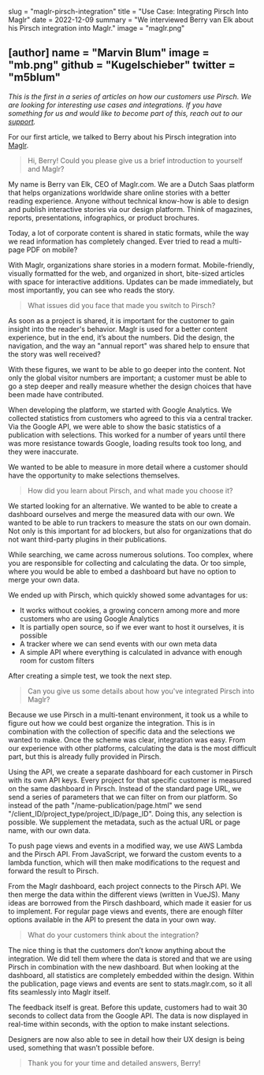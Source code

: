 slug = "maglr-pirsch-integration"
title = "Use Case: Integrating Pirsch Into Maglr"
date = 2022-12-09
summary = "We interviewed Berry van Elk about his Pirsch integration into Maglr."
image = "maglr.png"

[author]
name = "Marvin Blum"
image = "mb.png"
github = "Kugelschieber"
twitter = "m5blum"
---

*This is the first in a series of articles on how our customers use Pirsch. We are looking for interesting use cases and integrations. If you have something for us and would like to become part of this, reach out to our [support](mailto:support@pirsch.io).*

For our first article, we talked to Berry about his Pirsch integration into [Maglr](https://www.maglr.com/en).

> Hi, Berry! Could you please give us a brief introduction to yourself and Maglr?

My name is Berry van Elk, CEO of Maglr.com. We are a Dutch Saas platform that helps organizations worldwide share online stories with a better reading experience. Anyone without technical know-how is able to design and publish interactive stories via our design platform. Think of magazines, reports, presentations, infographics, or product brochures.

Today, a lot of corporate content is shared in static formats, while the way we read information has completely changed. Ever tried to read a multi-page PDF on mobile?

With Maglr, organizations share stories in a modern format. Mobile-friendly, visually formatted for the web, and organized in short, bite-sized articles with space for interactive additions. Updates can be made immediately, but most importantly, you can see who reads the story.

> What issues did you face that made you switch to Pirsch?

As soon as a project is shared, it is important for the customer to gain insight into the reader's behavior. Maglr is used for a better content experience, but in the end, it’s about the numbers. Did the design, the navigation, and the way an "annual report" was shared help to ensure that the story was well received?

With these figures, we want to be able to go deeper into the content. Not only the global visitor numbers are important; a customer must be able to go a step deeper and really measure whether the design choices that have been made have contributed.

When developing the platform, we started with Google Analytics. We collected statistics from customers who agreed to this via a central tracker. Via the Google API, we were able to show the basic statistics of a publication with selections. This worked for a number of years until there was more resistance towards Google, loading results took too long, and they were inaccurate.

We wanted to be able to measure in more detail where a customer should have the opportunity to make selections themselves.

> How did you learn about Pirsch, and what made you choose it?

We started looking for an alternative. We wanted to be able to create a dashboard ourselves and merge the measured data with our own. We wanted to be able to run trackers to measure the stats on our own domain. Not only is this important for ad blockers, but also for organizations that do not want third-party plugins in their publications.

While searching, we came across numerous solutions. Too complex, where you are responsible for collecting and calculating the data. Or too simple, where you would be able to embed a dashboard but have no option to merge your own data.

We ended up with Pirsch, which quickly showed some advantages for us:

* It works without cookies, a growing concern among more and more customers who are using Google Analytics
* It is partially open source, so if we ever want to host it ourselves, it is possible
* A tracker where we can send events with our own meta data
* A simple API where everything is calculated in advance with enough room for custom filters

After creating a simple test, we took the next step.

> Can you give us some details about how you've integrated Pirsch into Maglr?

Because we use Pirsch in a multi-tenant environment, it took us a while to figure out how we could best organize the integration. This is in combination with the collection of specific data and the selections we wanted to make. Once the scheme was clear, integration was easy. From our experience with other platforms, calculating the data is the most difficult part, but this is already fully provided in Pirsch.

Using the API, we create a separate dashboard for each customer in Pirsch with its own API keys. Every project for that specific customer is measured on the same dashboard in Pirsch. Instead of the standard page URL, we send a series of parameters that we can filter on from our platform. So instead of the path "/name-publication/page.html" we send "/client_ID/project_type/project_ID/page_ID". Doing this, any selection is possible. We supplement the metadata, such as the actual URL or page name, with our own data.

To push page views and events in a modified way, we use AWS Lambda and the Pirsch API. From JavaScript, we forward the custom events to a lambda function, which will then make modifications to the request and forward the result to Pirsch.

From the Maglr dashboard, each project connects to the Pirsch API. We then merge the data within the different views (written in VueJS). Many ideas are borrowed from the Pirsch dashboard, which made it easier for us to implement. For regular page views and events, there are enough filter options available in the API to present the data in your own way.

> What do your customers think about the integration?

The nice thing is that the customers don’t know anything about the integration. We did tell them where the data is stored and that we are using Pirsch in combination with the new dashboard. But when looking at the dashboard, all statistics are completely embedded within the design. Within the publication, page views and events are sent to stats.maglr.com, so it all fits seamlessly into Maglr itself.

The feedback itself is great. Before this update, customers had to wait 30 seconds to collect data from the Google API. The data is now displayed in real-time within seconds, with the option to make instant selections.

Designers are now also able to see in detail how their UX design is being used, something that wasn’t possible before.

> Thank you for your time and detailed answers, Berry!
